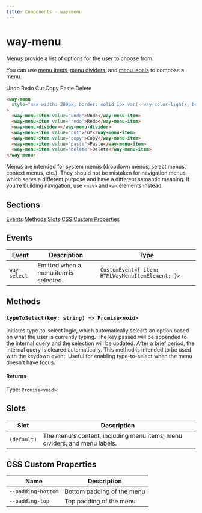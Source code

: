 ```yaml
---
title: Components - way-menu
---
```


# way-menu

<div>

Menus provide a list of options for the user to choose from.

You can use [menu items](/components/menu-item), [menu dividers](/components/menu-divider), and [menu labels](/components/menu-label) to compose a menu.

<way-menu style="max-width: 200px; border: solid 1px var(--way-color-light); border-radius: var(--way-border-radius-medium);">
  <way-menu-item value="undo">Undo</way-menu-item>
  <way-menu-item value="redo">Redo</way-menu-item>
  <way-menu-divider></way-menu-divider>
  <way-menu-item value="cut">Cut</way-menu-item>
  <way-menu-item value="copy">Copy</way-menu-item>
  <way-menu-item value="paste">Paste</way-menu-item>
  <way-menu-item value="delete">Delete</way-menu-item>
</way-menu>

```html
<way-menu
  style="max-width: 200px; border: solid 1px var(--way-color-light); border-radius: var(--way-border-radius-medium);"
>
  <way-menu-item value="undo">Undo</way-menu-item>
  <way-menu-item value="redo">Redo</way-menu-item>
  <way-menu-divider></way-menu-divider>
  <way-menu-item value="cut">Cut</way-menu-item>
  <way-menu-item value="copy">Copy</way-menu-item>
  <way-menu-item value="paste">Paste</way-menu-item>
  <way-menu-item value="delete">Delete</way-menu-item>
</way-menu>
```

Menus are intended for system menus (dropdown menus, select menus, context menus, etc.). They should not be mistaken for navigation menus which serve a different purpose and have a different semantic meaning. If you're building navigation, use `<nav>` and `<a>` elements instead.

## Sections

<div class="flex items-center mb-3">
<a href="#events" class="mr-3">Events</a> 
<a href="#methods" class="mr-3">Methods</a> 
<a href="#slots" class="mr-3">Slots</a> 
<a href="#css-custom-properties">CSS Custom Properties</a> 
</div>

</div>

<div id="events">

## Events

| Event        | Description                           | Type                                             |
| ------------ | ------------------------------------- | ------------------------------------------------ |
| `way-select` | Emitted when a menu item is selected. | `CustomEvent<{ item: HTMLWayMenuItemElement; }>` |

</div>

<div id="methods">

## Methods

### `typeToSelect(key: string) => Promise<void>`

Initiates type-to-select logic, which automatically selects an option based on what the user is currently typing.
The key passed will be appended to the internal query and the selection will be updated. After a brief period, the
internal query is cleared automatically. This method is intended to be used with the keydown event. Useful for
enabling type-to-select when the menu doesn't have focus.

#### Returns

Type: `Promise<void>`

</div>

<div id="slots">

## Slots

| Slot        | Description                                                               |
| ----------- | ------------------------------------------------------------------------- |
| `(default)` | The menu's content, including menu items, menu dividers, and menu labels. |

</div>

<div id="css-custom-properties">

## CSS Custom Properties

| Name               | Description                |
| ------------------ | -------------------------- |
| `--padding-bottom` | Bottom padding of the menu |
| `--padding-top`    | Top padding of the menu    |

</div>
